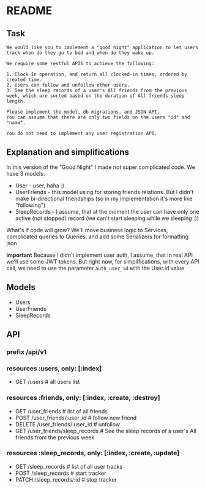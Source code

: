 # README

## Task
```
We would like you to implement a "good night" application to let users track when do they go to bed and when do they wake up.

We require some restful APIS to achieve the following:

1. Clock In operation, and return all clocked-in times, ordered by created time.
2. Users can follow and unfollow other users.
3. See the sleep records of a user's All friends from the previous week, which are sorted based on the duration of All friends sleep length.

Please implement the model, db migrations, and JSON API.
You can assume that there are only two fields on the users "id" and "name".

You do not need to implement any user registration API.
```

## Explanation and simplifications
In this version of the "Good Night" I made not super complicated code.
We have 3 models:
* User - user, haha :)
* UserFriends - this model using for storing friends relations. But I didn't make bi-directional friendships (so in my implementation it's more like "following")
* SleepRecords - I assume, that at the moment the user can have only one active (not stopped) record (we can't start sleeping while we sleeping :))

What's if code will grow? We'll move business logic to Services, complicated queries to Queries, and add some Serializers for formatting json

**important**
Because I didn't implement user auth, I assume, that in real API we'll use some JWT tokens. But right now, for simplifications, with every API call, we need to use the parameter `auth_user_id` with the User.id value

## Models
* Users
* UserFriends
* SleepRecords

## API
### prefix /api/v1

### resources :users, only: [:index]
* GET /users # all users list

### resources :friends, only: [:index, :create, :destroy]
* GET    /user_friends # list of all friends
* POST   /user_friends/:user_id # follow new friend
* DELETE /user_friends/:user_id # unfollow
* GET    /user_friends/sleep_records # See the sleep records of a user's All friends from the previous week

### resources :sleep_records, only: [:index, :create, :update]
* GET   /sleep_records # list of all user tracks
* POST  /sleep_records # start tracker
* PATCH /sleep_records/:id # stop tracker
